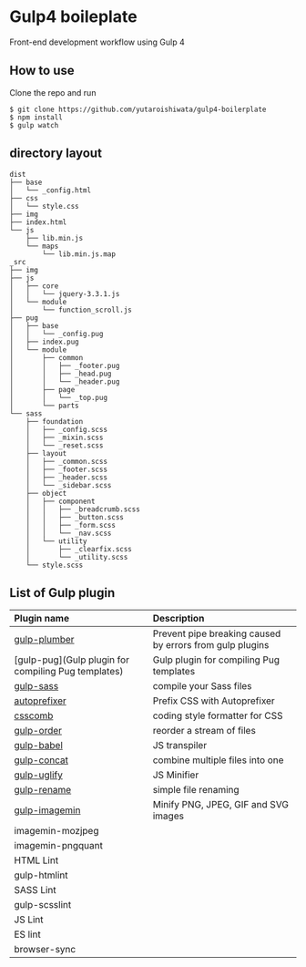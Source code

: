 # Gulp4 boileplate
Front-end development workflow using Gulp 4

## How to use
Clone the repo and run
```
$ git clone https://github.com/yutaroishiwata/gulp4-boilerplate
$ npm install
$ gulp watch
```

## directory layout
```
dist
├── base
│   └── _config.html
├── css
│   └── style.css
├── img
├── index.html
└── js
    ├── lib.min.js
    └── maps
        └── lib.min.js.map
_src
├── img
├── js
│   ├── core
│   │   └── jquery-3.3.1.js
│   └── module
│       └── function_scroll.js
├── pug
│   ├── base
│   │   └── _config.pug
│   ├── index.pug
│   └── module
│       ├── common
│       │   ├── _footer.pug
│       │   ├── _head.pug
│       │   └── _header.pug
│       ├── page
│       │   └── _top.pug
│       └── parts
└── sass
    ├── foundation
    │   ├── _config.scss
    │   ├── _mixin.scss
    │   └── _reset.scss
    ├── layout
    │   ├── _common.scss
    │   ├── _footer.scss
    │   ├── _header.scss
    │   └── _sidebar.scss
    ├── object
    │   ├── component
    │   │   ├── _breadcrumb.scss
    │   │   ├── _button.scss
    │   │   ├── _form.scss
    │   │   └── _nav.scss
    │   └── utility
    │       ├── _clearfix.scss
    │       └── _utility.scss
    └── style.scss
```

## List of Gulp plugin

|Plugin name        | Description                         
|:------------------|:----------------------------------
| [gulp-plumber](https://www.npmjs.com/package/gulp-plumber) | Prevent pipe breaking caused by errors from gulp plugins |
| [gulp-pug](Gulp plugin for compiling Pug templates)        | Gulp plugin for compiling Pug templates              |
| [gulp-sass](https://www.npmjs.com/package/gulp-sass)       | compile your Sass files      |
| [autoprefixer](https://www.npmjs.com/package/gulp-autoprefixer) | Prefix CSS with Autoprefixer              |
| [csscomb](https://www.npmjs.com/package/csscomb)           | coding style formatter for CSS              |
| [gulp-order](https://www.npmjs.com/package/gulp-order)     | reorder a stream of files                            |
| [gulp-babel](https://www.npmjs.com/package/gulp-babel)     | JS transpiler                            |
| [gulp-concat](https://www.npmjs.com/package/gulp-concat)   | combine multiple files into one                      |
| [gulp-uglify](https://www.npmjs.com/package/gulp-uglify)    | JS Minifier                       |
| [gulp-rename](https://www.npmjs.com/package/gulp-rename)    | simple file renaming                    |
| [gulp-imagemin](https://www.npmjs.com/package/gulp-imagemin)     | Minify PNG, JPEG, GIF and SVG images      |
| imagemin-mozjpeg  |                                           |
| imagemin-pngquant |                                           |
| HTML Lint         |                                           |
| gulp-htmlint      |                            |
| SASS Lint         |                                           |
| gulp-scsslint     |                                           |
| JS Lint           |                                           |
| ES lint           |                                           |
| browser-sync      |                                           |


